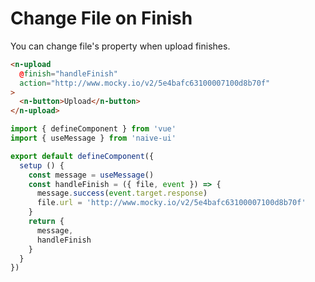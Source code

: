 # Change File on Finish

You can change file's property when upload finishes.

```html
<n-upload
  @finish="handleFinish"
  action="http://www.mocky.io/v2/5e4bafc63100007100d8b70f"
>
  <n-button>Upload</n-button>
</n-upload>
```

```js
import { defineComponent } from 'vue'
import { useMessage } from 'naive-ui'

export default defineComponent({
  setup () {
    const message = useMessage()
    const handleFinish = ({ file, event }) => {
      message.success(event.target.response)
      file.url = 'http://www.mocky.io/v2/5e4bafc63100007100d8b70f'
    }
    return {
      message,
      handleFinish
    }
  }
})
```
